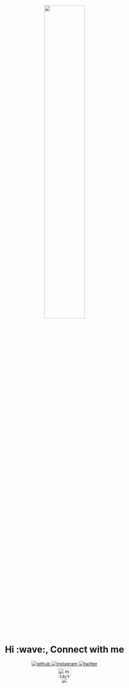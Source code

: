 <div align="center">
<img src="https://media2.giphy.com/media/hftFT911INdgk/giphy.gif?cid=ecf05e47ad50da7inqqikf9lem0h8bdtq4tv1cqidmwgud3t&rid=giphy.gif&ct=g" align="center" style="width: 50%" />
</div>  


<h1 align="center">Hi :wave:, Connect with me </h1>
<div align="center">
<a href="https://github.com/MrsMiichi" target="_blank">
<img src=https://img.shields.io/badge/github-%2324292e.svg?&style=for-the-badge&logo=github&logoColor=white alt=github style="margin-bottom: 5px;" />
</a>
<a href="https://instagram.com/_michell.sch" target="_blank">
<img src=https://img.shields.io/badge/instagram-%23000000.svg?&style=for-the-badge&logo=instagram&logoColor=white alt=instagram style="margin-bottom: 5px;" />
</a>
<a href="https://twitter.com/MiichiMrs" target="_blank">
<img src=https://img.shields.io/badge/twitter-%2300acee.svg?&style=for-the-badge&logo=twitter&logoColor=white alt=twitter style="margin-bottom: 5px;" />
</a>  
  <br>
<a href="https://discord.gg/mF8r372MYz" target="blank"><img align="center" src="https://raw.githubusercontent.com/rahuldkjain/github-profile-readme-generator/master/src/images/icons/Social/discord.svg" alt="mF8r372MYz" height="30" width="40" /></a>
</div>  
<div align="center"><img src="https://spotify-github-profile.vercel.app/api/view?uid=31q6afp7fsdugppblwi6cgonoja4&cover_image=true&theme=default" /></div>  

